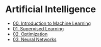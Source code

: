 # Artificial Intelligence

- [00. Introduction to Machine Learning](./00.%20Intro2ML/)
- [01. Supervised Learning](./01.%20Supervised%20Learning/)
- [02. Optimization](./02.%20Optimization/)
- [03. Neural Networks](./03.%20Neural%20Networks/)